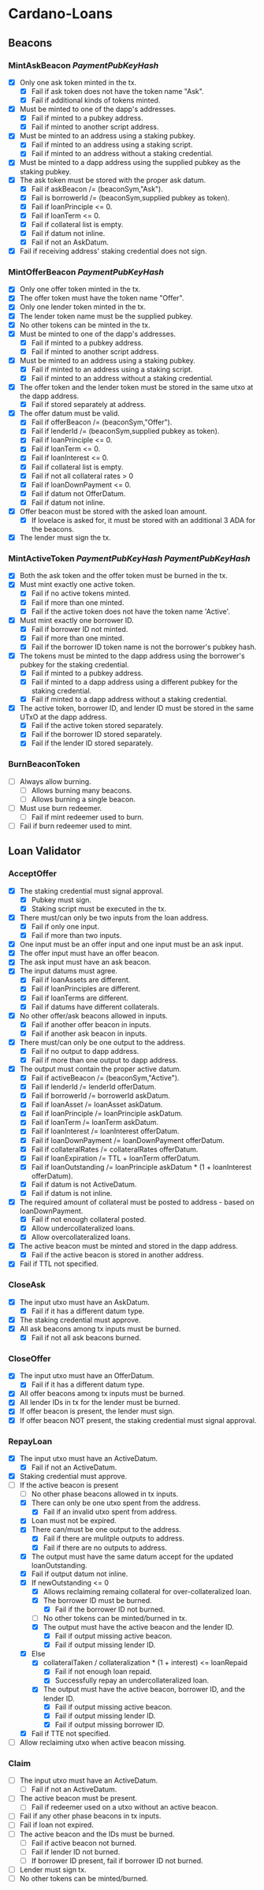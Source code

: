 # Cardano-Loans

## Beacons

### MintAskBeacon *PaymentPubKeyHash*
- [x] Only one ask token minted in the tx.
  - [x] Fail if ask token does not have the token name "Ask".
  - [x] Fail if additional kinds of tokens minted.
- [x] Must be minted to one of the dapp's addresses.
  - [x] Fail if minted to a pubkey address.
  - [x] Fail if minted to another script address.
- [x] Must be minted to an address using a staking pubkey.
  - [x] Fail if minted to an address using a staking script.
  - [x] Fail if minted to an address without a staking credential.
- [x] Must be minted to a dapp address using the supplied pubkey as the staking pubkey.
- [x] The ask token must be stored with the proper ask datum.
  - [x] Fail if askBeacon /= (beaconSym,"Ask").
  - [x] Fail is borrowerId /= (beaconSym,supplied pubkey as token).
  - [x] Fail if loanPrinciple <= 0.
  - [x] Fail if loanTerm <= 0.
  - [x] Fail if collateral list is empty.
  - [x] Fail if datum not inline.
  - [x] Fail if not an AskDatum.
- [x] Fail if receiving address' staking credential does not sign.

### MintOfferBeacon *PaymentPubKeyHash*
- [x] Only one offer token minted in the tx.
- [x] The offer token must have the token name "Offer".
- [x] Only one lender token minted in the tx.
- [x] The lender token name must be the supplied pubkey.
- [x] No other tokens can be minted in the tx.
- [x] Must be minted to one of the dapp's addresses.
  - [x] Fail if minted to a pubkey address.
  - [x] Fail if minted to another script address.
- [x] Must be minted to an address using a staking pubkey.
  - [x] Fail if minted to an address using a staking script.
  - [x] Fail if minted to an address without a staking credential.
- [x] The offer token and the lender token must be stored in the same utxo at the dapp address.
  - [x] Fail if stored separately at address.
- [x] The offer datum must be valid.
  - [x] Fail if offerBeacon /= (beaconSym,"Offer").
  - [x] Fail if lenderId /= (beaconSym,supplied pubkey as token).
  - [x] Fail if loanPrinciple <= 0.
  - [x] Fail if loanTerm <= 0.
  - [x] Fail if loanInterest <= 0.
  - [x] Fail if collateral list is empty.
  - [x] Fail if not all collateral rates > 0
  - [x] Fail if loanDownPayment <= 0.
  - [x] Fail if datum not OfferDatum.
  - [x] Fail if datum not inline.
- [x] Offer beacon must be stored with the asked loan amount.
  - [x] If lovelace is asked for, it must be stored with an additional 3 ADA for the beacons.
- [x] The lender must sign the tx.

### MintActiveToken *PaymentPubKeyHash* *PaymentPubKeyHash*
- [x] Both the ask token and the offer token must be burned in the tx.
- [x] Must mint exactly one active token.
  - [x] Fail if no active tokens minted.
  - [x] Fail if more than one minted.
  - [x] Fail if the active token does not have the token name 'Active'.
- [x] Must mint exactly one borrower ID.
  - [x] Fail if borrower ID not minted.
  - [x] Fail if more than one minted.
  - [x] Fail if the borrower ID token name is not the borrower's pubkey hash.
- [x] The tokens must be minted to the dapp address using the borrower's pubkey for the staking credential.
  - [x] Fail if minted to a pubkey address.
  - [x] Fail if minted to a dapp address using a different pubkey for the staking credential.
  - [x] Fail if minted to a dapp address without a staking credential.
- [x] The active token, borrower ID, and lender ID must be stored in the same UTxO at the dapp address.
  - [x] Fail if the active token stored separately.
  - [x] Fail if the borrower ID stored separately.
  - [x] Fail if the lender ID stored separately.

### BurnBeaconToken
- [ ] Always allow burning.
  - [ ] Allows burning many beacons.
  - [ ] Allows burning a single beacon.
- [ ] Must use burn redeemer.
  - [ ] Fail if mint redeemer used to burn.
- [ ] Fail if burn redeemer used to mint.

## Loan Validator

### AcceptOffer
- [x] The staking credential must signal approval.
  - [x] Pubkey must sign.
  - [x] Staking script must be executed in the tx.
- [x] There must/can only be two inputs from the loan address.
  - [x] Fail if only one input.
  - [x] Fail if more than two inputs.
- [x] One input must be an offer input and one input must be an ask input.
- [x] The offer input must have an offer beacon.
- [x] The ask input must have an ask beacon.
- [x] The input datums must agree.
  - [x] Fail if loanAssets are different.
  - [x] Fail if loanPrinciples are different.
  - [x] Fail if loanTerms are different.
  - [x] Fail if datums have different collaterals.
- [x] No other offer/ask beacons allowed in inputs.
  - [x] Fail if another offer beacon in inputs.
  - [x] Fail if another ask beacon in inputs.
- [x] There must/can only be one output to the address.
  - [x] Fail if no output to dapp address.
  - [x] Fail if more than one output to dapp address.
- [x] The output must contain the proper active datum.
  - [x] Fail if activeBeacon /= (beaconSym,"Active").
  - [x] Fail if lenderId /= lenderId offerDatum.
  - [x] Fail if borrowerId /= borrowerId askDatum.
  - [x] Fail if loanAsset /= loanAsset askDatum.
  - [x] Fail if loanPrinciple /= loanPrinciple askDatum.
  - [x] Fail if loanTerm /= loanTerm askDatum.
  - [x] Fail if loanInterest /= loanInterest offerDatum.
  - [x] Fail if loanDownPayment /= loanDownPayment offerDatum.
  - [x] Fail if collateralRates /= collateralRates offerDatum.
  - [x] Fail if loanExpiration /= TTL + loanTerm offerDatum.
  - [x] Fail if loanOutstanding /= loanPrinciple askDatum * (1 + loanInterest offerDatum).
  - [x] Fail if datum is not ActiveDatum.
  - [x] Fail if datum is not inline.
- [x] The required amount of collateral must be posted to address - based on loanDownPayment.
  - [x] Fail if not enough collateral posted.
  - [x] Allow undercollateralized loans.
  - [x] Allow overcollateralized loans.
- [x] The active beacon must be minted and stored in the dapp address.
  - [x] Fail if the active beacon is stored in another address.
- [x] Fail if TTL not specified.

### CloseAsk
- [x] The input utxo must have an AskDatum.
  - [x] Fail if it has a different datum type.
- [x] The staking credential must approve.
- [x] All ask beacons among tx inputs must be burned.
  - [x] Fail if not all ask beacons burned.

### CloseOffer
- [x] The input utxo must have an OfferDatum.
  - [x] Fail if it has a different datum type.
- [x] All offer beacons among tx inputs must be burned.
- [x] All lender IDs in tx for the lender must be burned.
- [x] If offer beacon is present, the lender must sign.
- [x] If offer beacon NOT present, the staking credential must signal approval.

### RepayLoan
- [x] The input utxo must have an ActiveDatum.
  - [x] Fail if not an ActiveDatum.
- [x] Staking credential must approve.
- [ ] If the active beacon is present
  - [ ] No other phase beacons allowed in tx inputs.
  - [x] There can only be one utxo spent from the address.
    - [x] Fail if an invalid utxo spent from address.
  - [x] Loan must not be expired.
  - [x] There can/must be one output to the address.
    - [x] Fail if there are mulitple outputs to address.
    - [x] Fail if there are no outputs to address.
  - [x] The output must have the same datum accept for the updated loanOutstanding.
  - [x] Fail if output datum not inline.
  - [x] If newOutstanding <= 0
    - [x] Allows reclaiming remaing collateral for over-collateralized loan.
    - [x] The borrower ID must be burned.
      - [x] Fail if the borrower ID not burned.
    - [ ] No other tokens can be minted/burned in tx.
    - [x] The output must have the active beacon and the lender ID.
      - [x] Fail if output missing active beacon.
      - [x] Fail if output missing lender ID.
  - [x] Else
    - [x] collateralTaken / collateralization * (1 + interest) <= loanRepaid
      - [x] Fail if not enough loan repaid.
      - [x] Successfully repay an undercollateralized loan.
    - [x] The output must have the active beacon, borrower ID, and the lender ID.
      - [x] Fail if output missing active beacon.
      - [x] Fail if output missing lender ID.
      - [x] Fail if output missing borrower ID.
  - [x] Fail if TTE not specified.
- [ ] Allow reclaiming utxo when active beacon missing.

### Claim
- [ ] The input utxo must have an ActiveDatum.
  - [ ] Fail if not an ActiveDatum.
- [ ] The active beacon must be present.
  - [ ] Fail if redeemer used on a utxo without an active beacon.
- [ ] Fail if any other phase beacons in tx inputs.
- [ ] Fail if loan not expired.
- [ ] The active beacon and the IDs must be burned.
  - [ ] Fail if active beacon not burned.
  - [ ] Fail if lender ID not burned.
  - [ ] If borrower ID present, fail if borrower ID not burned.
- [ ] Lender must sign tx.
- [ ] No other tokens can be minted/burned.